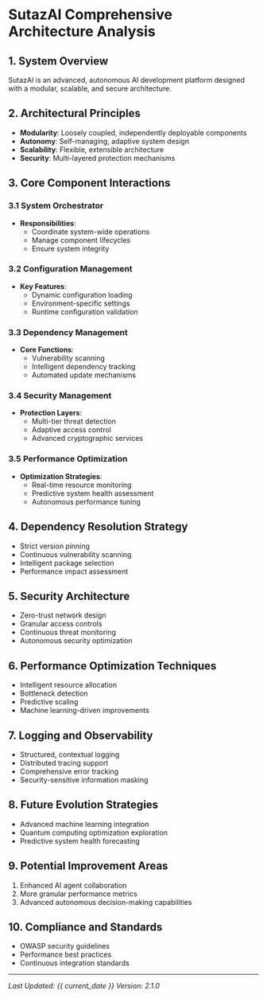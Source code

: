 # SutazAI Comprehensive Architecture Analysis

## 1. System Overview
SutazAI is an advanced, autonomous AI development platform designed with a modular, scalable, and secure architecture.

## 2. Architectural Principles
- **Modularity**: Loosely coupled, independently deployable components
- **Autonomy**: Self-managing, adaptive system design
- **Scalability**: Flexible, extensible architecture
- **Security**: Multi-layered protection mechanisms

## 3. Core Component Interactions

### 3.1 System Orchestrator
- **Responsibilities**: 
  - Coordinate system-wide operations
  - Manage component lifecycles
  - Ensure system integrity

### 3.2 Configuration Management
- **Key Features**:
  - Dynamic configuration loading
  - Environment-specific settings
  - Runtime configuration validation

### 3.3 Dependency Management
- **Core Functions**:
  - Vulnerability scanning
  - Intelligent dependency tracking
  - Automated update mechanisms

### 3.4 Security Management
- **Protection Layers**:
  - Multi-tier threat detection
  - Adaptive access control
  - Advanced cryptographic services

### 3.5 Performance Optimization
- **Optimization Strategies**:
  - Real-time resource monitoring
  - Predictive system health assessment
  - Autonomous performance tuning

## 4. Dependency Resolution Strategy
- Strict version pinning
- Continuous vulnerability scanning
- Intelligent package selection
- Performance impact assessment

## 5. Security Architecture
- Zero-trust network design
- Granular access controls
- Continuous threat monitoring
- Autonomous security optimization

## 6. Performance Optimization Techniques
- Intelligent resource allocation
- Bottleneck detection
- Predictive scaling
- Machine learning-driven improvements

## 7. Logging and Observability
- Structured, contextual logging
- Distributed tracing support
- Comprehensive error tracking
- Security-sensitive information masking

## 8. Future Evolution Strategies
- Advanced machine learning integration
- Quantum computing optimization exploration
- Predictive system health forecasting

## 9. Potential Improvement Areas
1. Enhanced AI agent collaboration
2. More granular performance metrics
3. Advanced autonomous decision-making capabilities

## 10. Compliance and Standards
- OWASP security guidelines
- Performance best practices
- Continuous integration standards

---

*Last Updated: {{ current_date }}*
*Version: 2.1.0* 